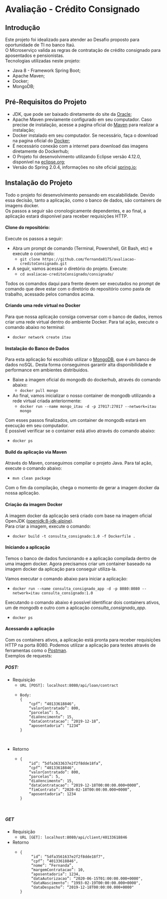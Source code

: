 # Avaliação - Crédito Consignado

## Introdução
Este projeto foi idealizado para atender ao Desafio proposto para oportunidade de TI no banco Itaú.  
O Microserviço valida as regras de contratação de crédito consignado para aposentados e pensionistas.  
Tecnologias utilizadas neste projeto:
 - Java 8 - Framework Spring Boot; 
 - Apache Maven;
 - Docker;
 - MongoDB;
 
## Pré-Requisitos do Projeto
- JDK, que pode ser baixado diretamente do site da [Oracle](https://www.oracle.com/technetwork/java/javase/downloads/index.html);  
- Apache Maven previamente configurado em seu computador. Caso precise de instalação, acesse a pagina oficial do [Maven](https://maven.apache.org/install.html) para realizar a instalação;
- Docker instalado em seu computador. Se necessário, faça o download na pagina oficial do [Docker](https://www.docker.com/products/docker-desktop);
- É necessário conexão com a internet para download das imagens diretamente do Dockerhub;
- O Projeto foi desenvolvimento utilizando Eclipse versão 4.12.0, disponível na [eclipse.org](https://www.eclipse.org/downloads/packages/release/2019-06/r/eclipse-ide-eclipse-committers);
- Versão do Spring 2.0.4, informações no site oficial [spring.io](https://spring.io/blog/2018/07/30/spring-boot-2-0-4-available-now);
​
## Instalação do Projeto
Todo o projeto foi desenvolvimento pensando em escalabilidade. Devido essa decisão, tanto a aplicação, como o banco de dados, são containers de imagens docker.  
Os passos a seguir são cronologicamente dependentes, e ao final, a aplicação estará disponível para receber requisições HTTP.
​
#### Clone do repositório:
Execute os passos a seguir:
- Abra um prompt de comando (Terminal, Powershell, Git Bash, etc) e execute o comando:  
  - `git clone https://github.com/fernanda8175/avaliacao-creditoConsignado.git`  
- A seguir, vamos acessar o diretório do projeto. Execute:  
  - `cd avaliacao-creditoConsignado/consignado/`  
  
Todos os comandos daqui para frente devem ser executados no prompt de comando que deve estar com o diretório do repositório como pasta de trabalho, acessado pelos comandos acima. 
​
#### Criando uma rede virtual no Docker
Para que nossa aplicação consiga conversar com o banco de dados, iremos criar uma rede virtual dentro do ambiente Docker.
Para tal ação, execute o comando abaixo no terminal:  
- `docker network create itau`
​
#### Instalação do Banco de Dados
Para esta aplicação foi escolhido utilizar o [MongoDB](https://www.mongodb.com/), que é um banco de dados noSQL. Desta forma conseguimos garantir alta disponibilidade e performance em ambientes distribuidos.
​
- Baixe a imagem oficial do mongodb do dockerhub, através do comando abaixo:
  - `docker pull mongo`  
- Ao final, vamos inicializar o nosso container de mongodb utilizando a rede virtual criada anteriormente:
  - `docker run --name mongo_itau -d -p 27017:27017 --network=itau mongo`  

Com esses passos finalizados, um container de mongodb estará em execução em seu computador.  
É possível verificar se o container está ativo através do comando abaixo:  
- `docker ps`
​
#### Build da aplicação via Maven
Através do Maven, conseguimos compilar o projeto Java. Para tal ação, execute o comando abaixo:
- `mvn clean package`  

Com o fim da compilação, chega o momento de gerar a imagem docker da nossa aplicação.
  
#### Criação da imagem Docker
A imagem docker da aplicação será criado com base na imagem oficial OpenJDK ([openjdk:8-jdk-alpine](https://hub.docker.com/layers/openjdk/library/openjdk/8-jdk-alpine/images/sha256-210ecd2595991799526a62a7099718b149e3bbefdb49764cc2a450048e0dd4c0)).  
Para criar a imagem, execute o comando:  
  - `docker build -t consulta_consignado:1.0 -f Dockerfile .`
  
#### Iniciando a aplicação
Temos o banco de dados funcionando e a aplicação compilada dentro de uma imagem docker. Agora precisamos criar um container baseado na imagem docker da aplicação para conseguir utiliza-la.  

Vamos executar o comando abaixo para iniciar a aplicação:
- `docker run --name consulta_consignado_app -d -p 8080:8080 --network=itau consulta_consignado:1.0`  

Executando o comando abaixo é possível identificar dois containers ativos, um de mongodb e outro com a aplicação *consulta_consignado_app*.    
- `docker ps`
​
#### Acessando a aplicação
Com os containers ativos, a aplicação está pronta para receber requisições HTTP na porta 8080. Podemos utilizar a aplicação para testes através de ferramentas como o [Postman](https://www.getpostman.com/downloads/).  
Exemplos de requests:
​
##### POST:
- Requisição  
  - `URL [POST]: localhost:8080/api/loan/contract`  
  - ```
    Body:  
    {
        “cpf”: “40133618846",
        “valorContratado”: 800,
        “parcelas”: 5,
        “diaVencimento”: 15,
        “dataContratacao”: “2019-12-18”,
        “aposentadoria”: “1234”
    }
​
- Retorno
  - ```
    {
        “id”: “5dfa3633637e2f2f8dde18fa”,
        “cpf”: “40133618846",
        “valorContratado”: 800,
        “parcelas”: 5,
        “diaVencimento”: 15,
        “dataContratacao”: “2019-12-18T00:00:00.000+0000”,
        “fimContrato”: “2020-02-18T00:00:00.000+0000”,
        “aposentadoria”: 1234
    }
​
##### GET
- Requisição
  - `URL [GET]: localhost:8080/api/client/40133618846`
- Retorno
  - ```
    {
         “id”: “5dfa3561637e2f2f8dde18f7",
         “cpf”: “40133618846",
         “nome”: “Fernanda”,
         “margemContratacao”: 10,
         “aposentadoria”: 1234,
         “dataAutorizacao”: “2020-06-15T01:00:00.000+0000",
         “dataNascimento”: “1993-02-19T00:00:00.000+0000",
         “dataDespacho”: “2019-12-18T00:00:00.000+0000"
    }
